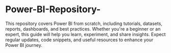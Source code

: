 # Power-BI-Repository-
This repository covers Power BI from scratch, including tutorials, datasets, reports, dashboards, and best practices. Whether you're a beginner or an expert, this guide will help you learn, experiment, and share insights. Expect regular updates, code snippets, and useful resources to enhance your Power BI journey.

